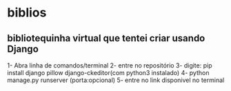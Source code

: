 # biblios
bibliotequinha virtual que tentei criar usando Django
-
1- Abra linha de comandos/terminal 2- entre no repositório 3- digite: pip install django pillow django-ckeditor(com python3 instalado) 4- python manage.py runserver (porta:opcional) 5- entre no link disponivel no terminal
